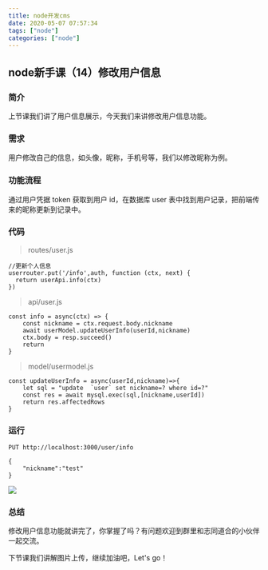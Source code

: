 ```yaml
---
title: node开发cms
date: 2020-05-07 07:57:34
tags: ["node"]
categories: ["node"]
---
```

## node新手课（14）修改用户信息
### 简介
上节课我们讲了用户信息展示，今天我们来讲修改用户信息功能。
### 需求
用户修改自己的信息，如头像，昵称，手机号等，我们以修改昵称为例。
### 功能流程
通过用户凭据 token 获取到用户 id，在数据库 user 表中找到用户记录，把前端传来的昵称更新到记录中。
### 代码
>routes/user.js
```
//更新个人信息
userrouter.put('/info',auth, function (ctx, next) {
  return userApi.info(ctx) 
})
```
> api/user.js
```
const info = async(ctx) => {
    const nickname = ctx.request.body.nickname
    await userModel.updateUserInfo(userId,nickname)
    ctx.body = resp.succeed()
    return
}
```
> model/usermodel.js
```
const updateUserInfo = async(userId,nickname)=>{
    let sql = "update  `user` set nickname=? where id=?"
    const res = await mysql.exec(sql,[nickname,userId]) 
    return res.affectedRows
}
```
### 运行
```
PUT http://localhost:3000/user/info

{
    "nickname":"test"
}
```
![](https://cdn.guojiang.club/Fo6qftIGMQq8uM7ANRdWs9Kskow5)

### 总结
修改用户信息功能就讲完了，你掌握了吗？有问题欢迎到群里和志同道合的小伙伴一起交流。

下节课我们讲解图片上传，继续加油吧，Let's go！
